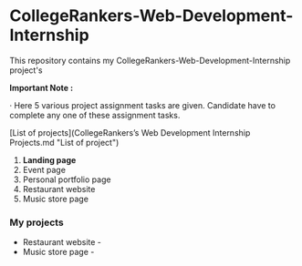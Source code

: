 # CollegeRankers-Web-Development-Internship

This repository contains my CollegeRankers-Web-Development-Internship project's

**Important Note :**

· Here 5 various project assignment tasks are given. Candidate have to complete any one of these assignment tasks.

[List of projects](CollegeRankers’s Web Development Internship Projects.md "List of project")

1. **Landing page**
2. Event page
3. Personal portfolio page
4. Restaurant website
5. Music store page

### **My projects**

* Restaurant website -
* Music store page -
